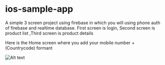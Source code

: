 # ios-sample-app
A simple 3 screen project using firebase in which you will using phone auth of firebase and realtime database. First screen is login, Second screen is product list ,Third screen is product details

Here is the Home screen  where you add your mobile number +(Countrycode) formant 

![Alt text](https://user-images.githubusercontent.com/21078289/65957328-fbde7200-e465-11e9-9060-1decfbd54616.png|width=100)
